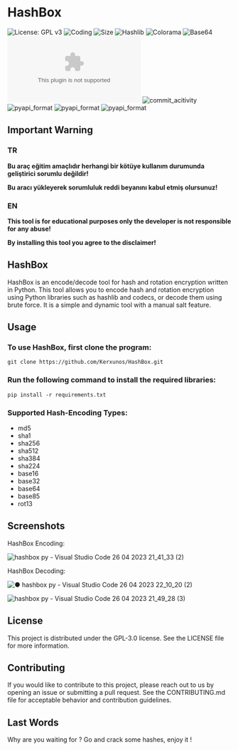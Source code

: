 # HashBox

![License: GPL v3](https://img.shields.io/github/license/Kerxunos/HashBox?style=plastic&logo=appveyor)
![Coding](https://img.shields.io/github/languages/top/Kerxunos/HashBox?style=plastic&logo=appveyor)
![Size](https://img.shields.io/github/languages/code-size/Kerxunos/HashBox?style=plastic&logo=appveyor)
![Hashlib](https://img.shields.io/pypi/v/hashlib?style=plastic&logo=appveyor)
![Colorama](https://img.shields.io/pypi/v/colorama?style=plastic&logo=appveyor)
![Base64](https://img.shields.io/pypi/v/pybase64?style=plastic&logo=appveyor)
![Observatory_Grade](https://img.shields.io/mozilla-observatory/grade/github.com?publish?style=plastic&logo=appveyor)
![commit_acitivity](https://img.shields.io/github/commit-activity/w/Kerxunos/HashBox?style=plastic&logo=appveyor)
![pyapi_format](https://img.shields.io/pypi/format/colorama?style=plastic&logo=appveyor)
![pyapi_format](https://img.shields.io/pypi/format/hashlib?style=plastic&logo=appveyor)
![pyapi_format](https://img.shields.io/pypi/format/pybase64?style=plastic&logo=appveyor)

## Important Warning
### TR
**Bu araç eğitim amaçlıdır herhangi bir kötüye kullanım durumunda geliştirici sorumlu değildir!**

**Bu aracı yükleyerek sorumluluk reddi beyanını kabul etmiş olursunuz!**

### EN
**This tool is for educational purposes only the developer is not responsible for any abuse!**

**By installing this tool you agree to the disclaimer!**

## HashBox
HashBox is an encode/decode tool for hash and rotation encryption written in Python. This tool allows you to encode hash and rotation encryption using Python libraries such as hashlib and codecs, or decode them using brute force. It is a simple and dynamic tool with a manual salt feature.

## Usage
### To use HashBox, first clone the program:
```
git clone https://github.com/Kerxunos/HashBox.git
```
### Run the following command to install the required libraries:
```
pip install -r requirements.txt
```

### Supported Hash-Encoding Types:
- md5
- sha1
- sha256
- sha512
- sha384
- sha224
- base16
- base32
- base64
- base85
- rot13

## Screenshots
HashBox Encoding:

![hashbox py - Visual Studio Code 26 04 2023 21_41_33 (2)](https://user-images.githubusercontent.com/113096235/234672532-3eed2cf0-b37b-440b-8d92-aa223f271133.png)

HashBox Decoding:

![● hashbox py - Visual Studio Code 26 04 2023 22_10_20 (2)](https://user-images.githubusercontent.com/113096235/234679008-90d15726-f0e6-49e0-a7fd-c6e7a040702d.png)

![hashbox py - Visual Studio Code 26 04 2023 21_49_28 (3)](https://user-images.githubusercontent.com/113096235/234674265-853e59ca-159b-4478-ac25-072b4fd82524.png)

## License
This project is distributed under the GPL-3.0 license. See the LICENSE file for more information.

## Contributing
If you would like to contribute to this project, please reach out to us by opening an issue or submitting a pull request. See the CONTRIBUTING.md file for acceptable behavior and contribution guidelines.

## Last Words
Why are you waiting for ? Go and crack some hashes, enjoy it !
